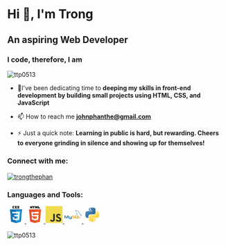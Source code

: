 <h1 align="left"> Hi 👋, I'm Trong </h1>
<h2 align="left"> An aspiring Web Developer </h2>
<h3 align="left"> I code, therefore, I am </h3>

<p align="left"> <img src="https://komarev.com/ghpvc/?username=ttp0513&label=Profile%20views&color=0e75b6&style=flat" alt="ttp0513" /> </p>

- 🌱I've been dedicating time to **deeping my skills in front-end development by building small projects using HTML, CSS, and JavaScript**

- 📫 How to reach me **johnphanthe@gmail.com**

- ⚡ Just a quick note: **Learning in public is hard, but rewarding. Cheers to everyone grinding in silence and showing up for themselves!**

<h3 align="left">Connect with me:</h3>
<p align="left">
<a href="https://linkedin.com/in/trongthephan" target="blank"><img align="center" src="https://raw.githubusercontent.com/rahuldkjain/github-profile-readme-generator/master/src/images/icons/Social/linked-in-alt.svg" alt="trongthephan" height="30" width="40" /></a>
</p>

<h3 align="left">Languages and Tools:</h3>
<p align="left"> <a href="https://www.w3schools.com/css/" target="_blank" rel="noreferrer"> <img src="https://raw.githubusercontent.com/devicons/devicon/master/icons/css3/css3-original-wordmark.svg" alt="css3" width="40" height="40"/> </a> <a href="https://www.w3.org/html/" target="_blank" rel="noreferrer"> <img src="https://raw.githubusercontent.com/devicons/devicon/master/icons/html5/html5-original-wordmark.svg" alt="html5" width="40" height="40"/> </a> <a href="https://developer.mozilla.org/en-US/docs/Web/JavaScript" target="_blank" rel="noreferrer"> <img src="https://raw.githubusercontent.com/devicons/devicon/master/icons/javascript/javascript-original.svg" alt="javascript" width="40" height="40"/> </a> <a href="https://www.mysql.com/" target="_blank" rel="noreferrer"> <img src="https://raw.githubusercontent.com/devicons/devicon/master/icons/mysql/mysql-original-wordmark.svg" alt="mysql" width="40" height="40"/> </a> <a href="https://www.python.org" target="_blank" rel="noreferrer"> <img src="https://raw.githubusercontent.com/devicons/devicon/master/icons/python/python-original.svg" alt="python" width="40" height="40"/> </a> </p>

<p><img align="center" src="https://github-readme-stats.vercel.app/api/top-langs?username=ttp0513&show_icons=true&locale=en&layout=compact" alt="ttp0513" /></p>
